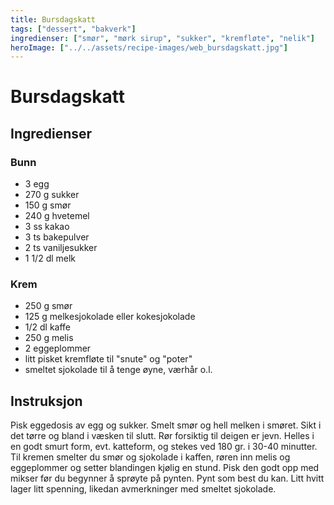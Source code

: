 ```yaml
---
title: Bursdagskatt
tags: ["dessert", "bakverk"]
ingredienser: ["smør", "mørk sirup", "sukker", "kremfløte", "nelik"]
heroImage: ["../../assets/recipe-images/web_bursdagskatt.jpg"]
---
```


# Bursdagskatt

## Ingredienser

### Bunn

- 3 egg
- 270 g sukker
- 150 g smør
- 240 g hvetemel
- 3 ss kakao
- 3 ts bakepulver
- 2 ts vaniljesukker
- 1 1/2 dl melk

### Krem

- 250 g smør
- 125 g melkesjokolade eller kokesjokolade
- 1/2 dl kaffe
- 250 g melis
- 2 eggeplommer
- litt pisket kremfløte til "snute" og "poter"
- smeltet sjokolade til å tenge øyne, værhår o.l.

## Instruksjon

Pisk eggedosis av egg og sukker. Smelt smør og hell melken i smøret. Sikt i det tørre og bland i væsken til slutt. Rør forsiktig til deigen er jevn. Helles i en godt smurt form, evt. katteform, og stekes ved 180 gr. i 30-40 minutter. Til kremen smelter du smør og sjokolade i kaffen, røren inn melis og eggeplommer og setter blandingen kjølig en stund. Pisk den godt opp med mikser før du begynner å sprøyte på pynten. Pynt som best du kan. Litt hvitt lager litt spenning, likedan avmerkninger med smeltet sjokolade.
